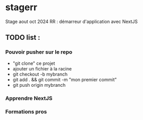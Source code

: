# stagerr

Stage aout oct 2024 RR : démarreur d'application avec NextJS

## TODO list :

### Pouvoir pusher sur le repo

- "git clone" ce projet
- ajouter un fichier à la racine
- git checkout -b mybranch
- git add . && git commit -m "mon premier commit"
- git push origin mybranch

### Apprendre NextJS

### Formations pros

  
